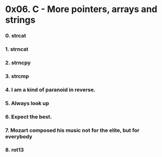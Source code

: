 # 0x06. C - More pointers, arrays and strings
### 0. strcat
### 1. strncat
### 2. strncpy
### 3. strcmp
### 4. I am a kind of paranoid in reverse.
### 5. Always look up
### 6. Expect the best.
### 7. Mozart composed his music not for the elite, but for everybody
### 8. rot13